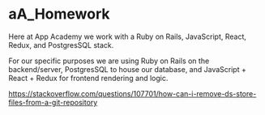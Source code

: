 # aA_Homework

Here at App Academy we work with a Ruby on Rails, JavaScript, React, Redux, and PostgresSQL stack.

For our specific purposes we are using Ruby on Rails on the backend/server, PostgresSQL to house our database, and JavaScript + React + Redux for frontend rendering and logic.

https://stackoverflow.com/questions/107701/how-can-i-remove-ds-store-files-from-a-git-repository
